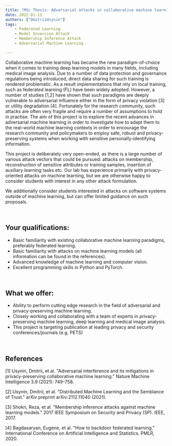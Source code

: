 ```yaml
---
title: "MSc Thesis: Adversarial attacks in collaborative machine learning"
date: 2022-01-11
authors: ["DmitriiUsynin"]
tags:
    - Federated Learning
    - Model Inversion Attack
    - Membership Inference Attack
    - Adversarial Machine Learning

---
```

Collaborative machine learning has became the new paradigm-of-choice when it comes to training deep learning models in many fields, including medical image analysis. Due to a number of data protection and governance regulations being introduced, direct data sharing for such training is rendered problematic. As a result implementations that rely on local training, such as federated learning (FL) have been widely adopted. However, a number of studies [1,2] have shown that such paradigms are deeply vulnerable to adversarial influence either in the form of privacy violation [3] or utility degradation [4]. Fortunately for the research community, such attacks are often very fragile and require a number of assumptions to hold in practise. The aim of this project is to explore the recent advances in adversarial machine learning in order to investigate how to adapt them to the real-world machine learning contexts in order to encourage the research community and policymakers to employ safe, robust and privacy-preserving systems when working with sensitive personally-identifying information. 

This project is deliberately very open-ended, as there is a large number of various attack vectors that could be pursued: attacks on membership, reconstruction of sensitive attributes or training samples, insertion of auxiliary learning tasks etc. Our lab has experience primarily with privacy-oriented attacks on machine learning, but we are otherwise happy to consider students with interest in any other attack formulation.

We additionally consider students interested in attacks on software systems outside of machine learning, but can offer limited guidance on such proposals.

<br/>

## Your qualifications:

- Basic familiarity with existing collaborative machine learning paradigms, preferably federated learning.
- Basic familiarity with attacks on machine learning models (all information can be found in the references). 
- Advanced knowledge of machine learning and computer vision. 
- Excellent programming skills in Python and PyTorch.

<br/>

## What we offer:

- Ability to perform cutting edge research in the field of adversarial and privacy-preserving machine learning. 
- Closely working and collaborating with a team of experts in privacy-preserving machine learning, deep learning and medical image analysis.
- This project is targeting publication at leading privacy and security conferences/journals (e.g. PETS)
<br/>

## References
[1] Usynin, Dmitrii, et al. "Adversarial interference and its mitigations in privacy-preserving collaborative machine learning." Nature Machine Intelligence 3.9 (2021): 749-758.

[2] Usynin, Dmitrii, et al. "Distributed Machine Learning and the Semblance of Trust." arXiv preprint arXiv:2112.11040 (2021).

[3] Shokri, Reza, et al. "Membership inference attacks against machine learning models." 2017 IEEE Symposium on Security and Privacy (SP). IEEE, 2017.

[4] Bagdasaryan, Eugene, et al. "How to backdoor federated learning." International Conference on Artificial Intelligence and Statistics. PMLR, 2020.